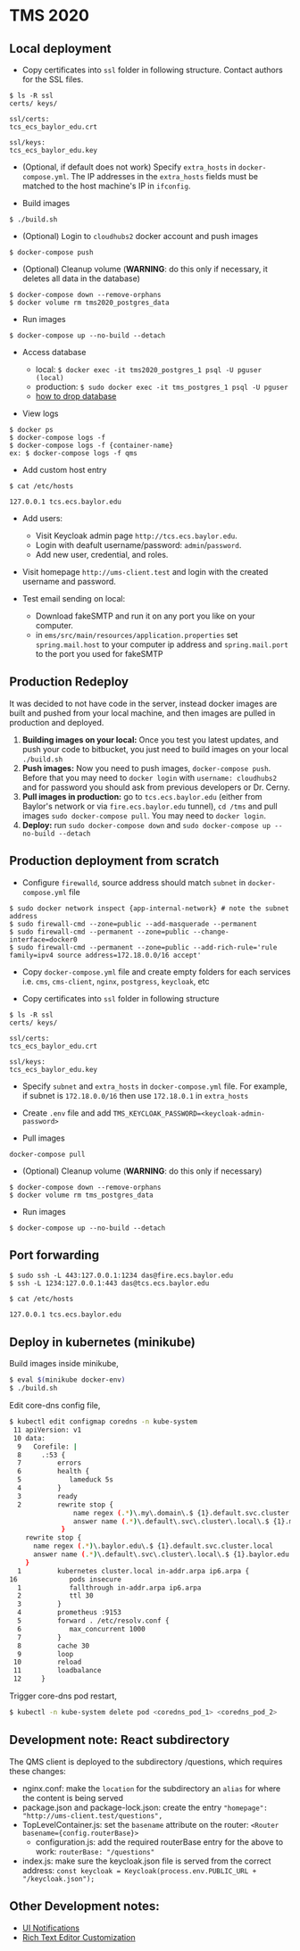 # TMS 2020

## Local deployment

- Copy certificates into `ssl` folder in following structure. Contact authors for the SSL files.

```
$ ls -R ssl
certs/ keys/

ssl/certs:
tcs_ecs_baylor_edu.crt

ssl/keys:
tcs_ecs_baylor_edu.key
```

- (Optional, if default does not work) Specify `extra_hosts` in `docker-compose.yml`. The IP addresses in the `extra_hosts` fields must be matched to the host machine's IP in `ifconfig`.

- Build images

```
$ ./build.sh
```

- (Optional) Login to `cloudhubs2` docker account and push images 

```
$ docker-compose push
```

- (Optional) Cleanup volume (**WARNING**: do this only if necessary, it deletes all data in the database)

```
$ docker-compose down --remove-orphans
$ docker volume rm tms2020_postgres_data
```

- Run images

```
$ docker-compose up --no-build --detach
```

- Access database

    - local: ```$ docker exec -it tms2020_postgres_1 psql -U pguser (local)```
    - production: ```$ sudo docker exec -it tms_postgres_1 psql -U pguser```
    - [how to drop database](doc/Database-Drop.md)

- View logs

```
$ docker ps
$ docker-compose logs -f
$ docker-compose logs -f {container-name}
ex: $ docker-compose logs -f qms
```

- Add custom host entry

```
$ cat /etc/hosts

127.0.0.1 tcs.ecs.baylor.edu
```

- Add users:
    - Visit Keycloak admin page `http://tcs.ecs.baylor.edu`. 
    - Login with deafult username/password: `admin`/`password`. 
    - Add new user, credential, and roles.
    
- Visit homepage `http://ums-client.test` and login with the created username and password.

- Test email sending on local:
    - Download fakeSMTP and run it on any port you like on your computer.
    - in `ems/src/main/resources/application.properties` set `spring.mail.host` to your computer ip address and `spring.mail.port` to the port you used for fakeSMTP

## Production Redeploy

It was decided to not have code in the server, instead docker images are built and pushed from your local machine, and then images are pulled in production and deployed.

1. **Building images on your local:** Once you test you latest updates, and push your code to bitbucket, you just need to build images on your local `./build.sh`
2. **Push images:** Now you need to push images, `docker-compose push`. Before that you may need to `docker login` with `username: cloudhubs2` and for password you should ask from previous developers or Dr. Cerny.
3. **Pull images in production:** go to `tcs.ecs.baylor.edu` (either from Baylor's network or via `fire.ecs.baylor.edu` tunnel), `cd /tms` and pull images `sudo docker-compose pull`. You may need to `docker login`.
4. **Deploy:** run `sudo docker-compose down` and `sudo docker-compose up --no-build --detach`

## Production deployment from scratch

- Configure `firewalld`, source address should match `subnet` in `docker-compose.yml` file

```
$ sudo docker network inspect {app-internal-network} # note the subnet address
$ sudo firewall-cmd --zone=public --add-masquerade --permanent
$ sudo firewall-cmd --permanent --zone=public --change-interface=docker0
$ sudo firewall-cmd --permanent --zone=public --add-rich-rule='rule family=ipv4 source address=172.18.0.0/16 accept'
```

- Copy `docker-compose.yml` file and create empty folders for each services i.e. `cms`, `cms-client`, `nginx`, `postgress`, `keycloak`, etc

- Copy certificates into `ssl` folder in following structure

```
$ ls -R ssl
certs/ keys/

ssl/certs:
tcs_ecs_baylor_edu.crt

ssl/keys:
tcs_ecs_baylor_edu.key
```

- Specify `subnet` and `extra_hosts` in `docker-compose.yml` file. For example, if subnet is `172.18.0.0/16` then use `172.18.0.1` in `extra_hosts`

- Create `.env` file and add `TMS_KEYCLOAK_PASSWORD=<keycloak-admin-password>`

- Pull images

```
docker-compose pull
```

- (Optional) Cleanup volume (**WARNING**: do this only if necessary)

```
$ docker-compose down --remove-orphans
$ docker volume rm tms_postgres_data
```

- Run images

```
$ docker-compose up --no-build --detach
```

## Port forwarding

```
$ sudo ssh -L 443:127.0.0.1:1234 das@fire.ecs.baylor.edu
$ ssh -L 1234:127.0.0.1:443 das@tcs.ecs.baylor.edu
```

```
$ cat /etc/hosts

127.0.0.1 tcs.ecs.baylor.edu
```

## Deploy in kubernetes (minikube)

Build images inside minikube,

```bash
$ eval $(minikube docker-env)
$ ./build.sh
```

Edit core-dns config file,
```bash
$ kubectl edit configmap coredns -n kube-system
 11 apiVersion: v1
 10 data:
  9   Corefile: |
  8     .:53 {
  7         errors
  6         health {
  5            lameduck 5s
  4         }
  3         ready
  2         rewrite stop {
                name regex (.*)\.my\.domain\.$ {1}.default.svc.cluster.local
                answer name (.*)\.default\.svc\.cluster\.local\.$ {1}.my.domain
             }  
    rewrite stop {
      name regex (.*)\.baylor.edu\.$ {1}.default.svc.cluster.local
      answer name (.*)\.default\.svc\.cluster\.local\.$ {1}.baylor.edu
    }  
  1         kubernetes cluster.local in-addr.arpa ip6.arpa {
16             pods insecure
  1            fallthrough in-addr.arpa ip6.arpa
  2            ttl 30
  3         }
  4         prometheus :9153
  5         forward . /etc/resolv.conf {
  6            max_concurrent 1000
  7         }
  8         cache 30
  9         loop
 10         reload
 11         loadbalance
 12     }
```

Trigger core-dns pod restart,
```bash
$ kubectl -n kube-system delete pod <coredns_pod_1> <coredns_pod_2>
```

## Development note: React subdirectory

The QMS client is deployed to the subdirectory /questions, which requires these changes:

* nginx.conf: make the `location` for the subdirectory an `alias` for where the content is being served
* package.json and package-lock.json: create the entry `"homepage": "http://ums-client.test/questions",`
* TopLevelContainer.js: set the `basename` attribute on the router: `<Router basename={config.routerBase}>`
  * configuration.js: add the required routerBase entry for the above to work: `routerBase: "/questions"`
* index.js: make sure the keycloak.json file is served from the correct address: `const keycloak = Keycloak(process.env.PUBLIC_URL + "/keycloak.json");`

## Other Development notes:

* [UI Notifications](doc/UI_Notifications.md)
* [Rich Text Editor Customization](doc/Rich-Text-Editor.md)

